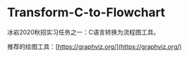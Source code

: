 # Transform-C-to-Flowchart

冰岩2020秋招实习任务之一：C语言转换为流程图工具。

推荐的绘图工具：[https://graphviz.org/](https://graphviz.org/)



